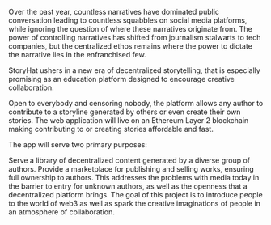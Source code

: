Over the past year, countless narratives have dominated public conversation leading to countless squabbles on social media platforms, while ignoring the question of where these narratives originate from. The power of controlling narratives has shifted from journalism stalwarts to tech companies, but the centralized ethos remains where the power to dictate the narrative lies in the enfranchised few.

StoryHat ushers in a new era of decentralized storytelling, that is especially promising as an education platform designed to encourage creative collaboration.

Open to everybody and censoring nobody, the platform allows any author to contribute to a storyline generated by others or even create their own stories. The web application will live on an Ethereum Layer 2 blockchain making contributing to or creating stories affordable and fast.

The app will serve two primary purposes:

Serve a library of decentralized content generated by a diverse group of authors.
Provide a marketplace for publishing and selling works, ensuring full ownership to authors. This addresses the problems with media today in the barrier to entry for unknown authors, as well as the openness that a decentralized platform brings. The goal of this project is to introduce people to the world of web3 as well as spark the creative imaginations of people in an atmosphere of collaboration.
